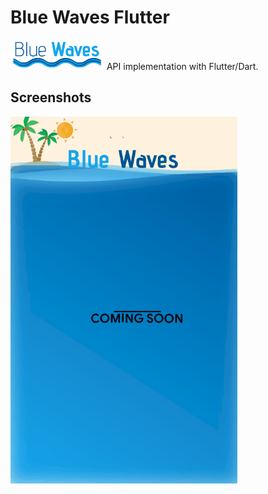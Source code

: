 # Blue Waves Flutter

<a href="https://github.com/esentis/Blue-Waves-API"><img src="bluewaves.png" width="150" title="TMDB" alt="Blue Waves Logo"></a>  API implementation with Flutter/Dart.

## Screenshots

![alt text](coming_soon.gif)